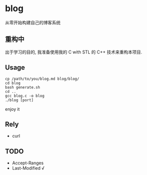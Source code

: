 # blog

从零开始构建自己的博客系统

## 重构中

出于学习的目的, 我准备使用我的 C with STL 的 C++ 技术来重构本项目.

## Usage

```shell
cp /path/to/you/blog.md blog/blog/
cd blog
bash generate.sh
cd ..
gcc blog.c -o blog
./blog [port]
```

enjoy it

## Rely

- curl

## TODO

- Accept-Ranges
- Last-Modified √
